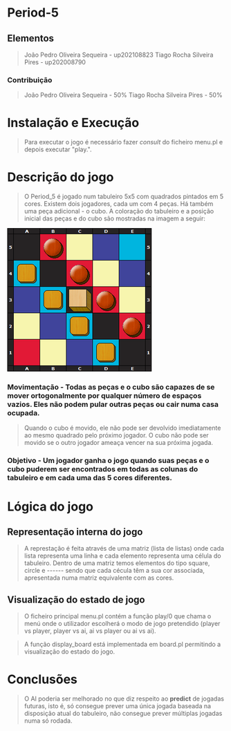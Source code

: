 # Period-5

## Elementos 
> João Pedro Oliveira Sequeira - up202108823
> Tiago Rocha Silveira Pires - up202008790

### Contribuição 
> João Pedro Oliveira Sequeira - 50%
> Tiago Rocha Silveira Pires - 50%

# Instalação e Execução
> Para executar o jogo é necessário fazer *consult* do ficheiro menu.pl e depois executar "play.".

# Descrição do jogo
> O Period_5 é jogado num tabuleiro 5x5 com quadrados pintados em 5 cores.
> Existem dois jogadores, cada um com 4 peças. Há também uma peça adicional - o cubo.
> A coloração do tabuleiro e a posição inicial das peças e do cubo são mostradas na imagem a seguir:


![Tabuleiro](period_5.png)

### **Movimentação** - Todas as peças e o cubo são capazes de se mover ortogonalmente por qualquer número de espaços vazios. Eles não podem pular outras peças ou cair numa casa ocupada.
> Quando o cubo é movido, ele não pode ser devolvido imediatamente ao mesmo quadrado pelo próximo jogador.
> O cubo não pode ser movido se o outro jogador ameaça vencer na sua próxima jogada.

### **Objetivo** - Um jogador ganha o jogo quando suas peças e o cubo puderem ser encontrados em todas as colunas do tabuleiro e em cada uma das 5 cores diferentes.

# Lógica do jogo 

## Representação interna do jogo 

> A represtação é feita através de uma matriz (lista de listas) onde cada lista representa uma linha e cada elemento representa uma célula do tabuleiro. Dentro de uma matriz temos elementos do tipo square, circle e ------ sendo que cada cécula têm a sua cor associada, apresentada numa matriz equivalente com as cores.

## Visualização do estado de jogo 

> O ficheiro principal menu.pl contém a função play/0 que chama o menú onde o utilizador escolherá o modo de jogo pretendido (player vs player, player vs ai, ai vs player ou ai vs ai).

> A função display_board está implementada em board.pl permitindo a visualização do estado do jogo. 

# Conclusões 

> O AI poderia ser melhorado no que diz respeito ao **predict** de jogadas futuras, isto é, só consegue prever uma única jogada baseada na disposição atual do tabuleiro, não consegue prever múltiplas jogadas numa só rodada.



